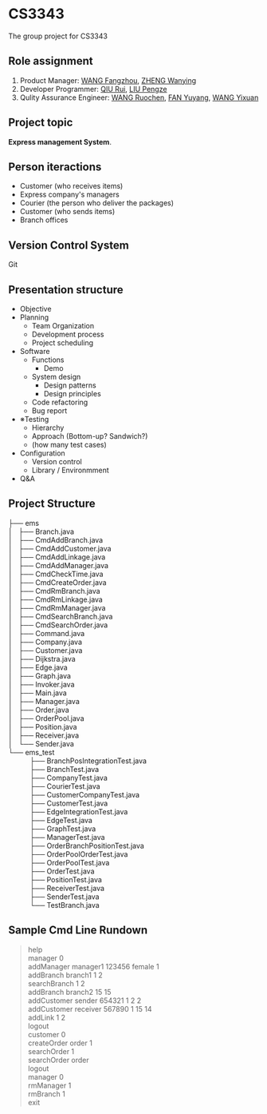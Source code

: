 # CS3343
The group project for CS3343


## Role assignment

1. Product Manager: [WANG Fangzhou](https://github.com/wfz0755), [ZHENG Wanying](https://github.com/SheilaCecilia)
2. Developer Programmer: [QIU Rui](https://github.com/SherlockQiu), [LIU Pengze](https://github.com/lpzjerry)
3. Qulity Assurance Engineer: [WANG Ruochen](http://blog.patrickwang.tech), [FAN Yuyang](https://github.com/YolandaFan), [WANG Yixuan](https://github.com/JinksMI)

## Project topic
**Express management System**.

## Person iteractions

* Customer (who receives items)
* Express company's managers
* Courier (the person who deliver the packages)
* Customer (who sends items)
* Branch offices

## Version Control System

Git

## Presentation structure
- Objective
- Planning
    - Team Organization
    - Development process
    - Project scheduling
- Software
    - Functions
        - Demo
    - System design
        - Design patterns
        - Design principles
    - Code refactoring
    - Bug report
- ※Testing
    - Hierarchy
    - Approach (Bottom-up? Sandwich?)
    - (how many test cases)
- Configuration
    - Version control
    - Library / Environmment
- Q&A


## Project Structure
├── ems  <br>
│   ├── Branch.java <br>
│   ├── CmdAddBranch.java<br>
│   ├── CmdAddCustomer.java<br>
│   ├── CmdAddLinkage.java<br>
│   ├── CmdAddManager.java<br>
│   ├── CmdCheckTime.java<br>
│   ├── CmdCreateOrder.java<br>
│   ├── CmdRmBranch.java<br>
│   ├── CmdRmLinkage.java<br>
│   ├── CmdRmManager.java<br>
│   ├── CmdSearchBranch.java<br>
│   ├── CmdSearchOrder.java<br>
│   ├── Command.java<br>
│   ├── Company.java<br>
│   ├── Customer.java<br>
│   ├── Dijkstra.java<br>
│   ├── Edge.java<br>
│   ├── Graph.java<br>
│   ├── Invoker.java<br>
│   ├── Main.java<br>
│   ├── Manager.java<br>
│   ├── Order.java<br>
│   ├── OrderPool.java<br>
│   ├── Position.java<br>
│   ├── Receiver.java<br>
│   └── Sender.java<br>
└── ems_test<br>
&nbsp;&nbsp;&nbsp;&nbsp;&nbsp;&nbsp;&nbsp;&nbsp;&nbsp;&nbsp;&nbsp;├── BranchPosIntegrationTest.java<br>
&nbsp;&nbsp;&nbsp;&nbsp;&nbsp;&nbsp;&nbsp;&nbsp;&nbsp;&nbsp;&nbsp;├── BranchTest.java<br>
&nbsp;&nbsp;&nbsp;&nbsp;&nbsp;&nbsp;&nbsp;&nbsp;&nbsp;&nbsp;&nbsp;├── CompanyTest.java<br>
&nbsp;&nbsp;&nbsp;&nbsp;&nbsp;&nbsp;&nbsp;&nbsp;&nbsp;&nbsp;&nbsp;├── CourierTest.java<br>
&nbsp;&nbsp;&nbsp;&nbsp;&nbsp;&nbsp;&nbsp;&nbsp;&nbsp;&nbsp;&nbsp;├── CustomerCompanyTest.java<br>
&nbsp;&nbsp;&nbsp;&nbsp;&nbsp;&nbsp;&nbsp;&nbsp;&nbsp;&nbsp;&nbsp;├── CustomerTest.java<br>
&nbsp;&nbsp;&nbsp;&nbsp;&nbsp;&nbsp;&nbsp;&nbsp;&nbsp;&nbsp;&nbsp;├── EdgeIntegrationTest.java<br>
&nbsp;&nbsp;&nbsp;&nbsp;&nbsp;&nbsp;&nbsp;&nbsp;&nbsp;&nbsp;&nbsp;├── EdgeTest.java<br>
&nbsp;&nbsp;&nbsp;&nbsp;&nbsp;&nbsp;&nbsp;&nbsp;&nbsp;&nbsp;&nbsp;├── GraphTest.java<br>
&nbsp;&nbsp;&nbsp;&nbsp;&nbsp;&nbsp;&nbsp;&nbsp;&nbsp;&nbsp;&nbsp;├── ManagerTest.java<br>
&nbsp;&nbsp;&nbsp;&nbsp;&nbsp;&nbsp;&nbsp;&nbsp;&nbsp;&nbsp;&nbsp;├── OrderBranchPositionTest.java<br>
&nbsp;&nbsp;&nbsp;&nbsp;&nbsp;&nbsp;&nbsp;&nbsp;&nbsp;&nbsp;&nbsp;├── OrderPoolOrderTest.java<br>
&nbsp;&nbsp;&nbsp;&nbsp;&nbsp;&nbsp;&nbsp;&nbsp;&nbsp;&nbsp;&nbsp;├── OrderPoolTest.java<br>
&nbsp;&nbsp;&nbsp;&nbsp;&nbsp;&nbsp;&nbsp;&nbsp;&nbsp;&nbsp;&nbsp;├── OrderTest.java<br>
&nbsp;&nbsp;&nbsp;&nbsp;&nbsp;&nbsp;&nbsp;&nbsp;&nbsp;&nbsp;&nbsp;├── PositionTest.java<br>
&nbsp;&nbsp;&nbsp;&nbsp;&nbsp;&nbsp;&nbsp;&nbsp;&nbsp;&nbsp;&nbsp;├── ReceiverTest.java<br>
&nbsp;&nbsp;&nbsp;&nbsp;&nbsp;&nbsp;&nbsp;&nbsp;&nbsp;&nbsp;&nbsp;├── SenderTest.java<br>
&nbsp;&nbsp;&nbsp;&nbsp;&nbsp;&nbsp;&nbsp;&nbsp;&nbsp;&nbsp;&nbsp;└── TestBranch.java<br>


## Sample Cmd Line Rundown

> help<br>
> manager 0<br>
> addManager manager1 123456 female 1<br>
> addBranch branch1 1 2<br>
> searchBranch 1 2<br>
> addBranch branch2 15 15<br>
> addCustomer sender 654321 1 2 2<br>
> addCustomer receiver 567890 1 15 14<br>
> addLink 1 2<br>
> logout<br>
> customer 0<br>
> createOrder order 1<br>
> searchOrder 1<br>
> searchOrder order<br>
> logout<br>
> manager 0<br>
> rmManager 1<br>
> rmBranch 1<br>
> exit <br>
